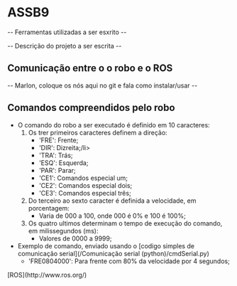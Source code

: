 # ASSB9

-- Ferramentas utilizadas a ser esxrito --

-- Descrição do projeto a ser escrita --


## Comunicação entre o o robo e o ROS

-- Marlon, coloque os nós aqui no git e fala como instalar/usar --

## Comandos compreendidos pelo robo
<ul>
    <li>O comando do robo a ser executado é definido em 10 caracteres:
        <ol>
            <li>Os trer primeiros caracteres definem a direção:
                <ul>
                    <li>'FRE': Frente;</li>
                    <li>'DIR': Dizreita;/li>
                    <li>'TRA': Trás;</li>
                    <li>'ESQ': Esquerda;</li>
                    <li>'PAR': Parar;</li>
                    <li>'CE1': Comandos especial um;</li>
                    <li>'CE2': Comandos especial dois;</li>
                    <li>'CE3': Comandos especial três;</li>
                </ul>
            </li>
            <li>Do terceiro ao sexto caracter é definida a velocidade, em porcentagem:
                <ul>
                    <li>Varia de 000 a 100, onde 000 é 0% e 100 é 100%;</li>
                </ul>
            </li>
            <li>Os quatro ultimos determinam o tempo de execução do comando, em milissegundos (ms):
                <ul>
                    <li>Valores de 0000 a 9999;</li>
                </ul>
            </li>
        </ol>
        <li>Exemplo de comando, enviado usando o [codigo simples de comunicação serial](/Comunicação serial (python)/cmdSerial.py)
            <ul>
                <li>'FRE0804000': Para frente com 80% da velocidade por 4 segundos;</li>
            </ul>
        </li>
    </li>
</ul>
[ROS](http://www.ros.org/)
